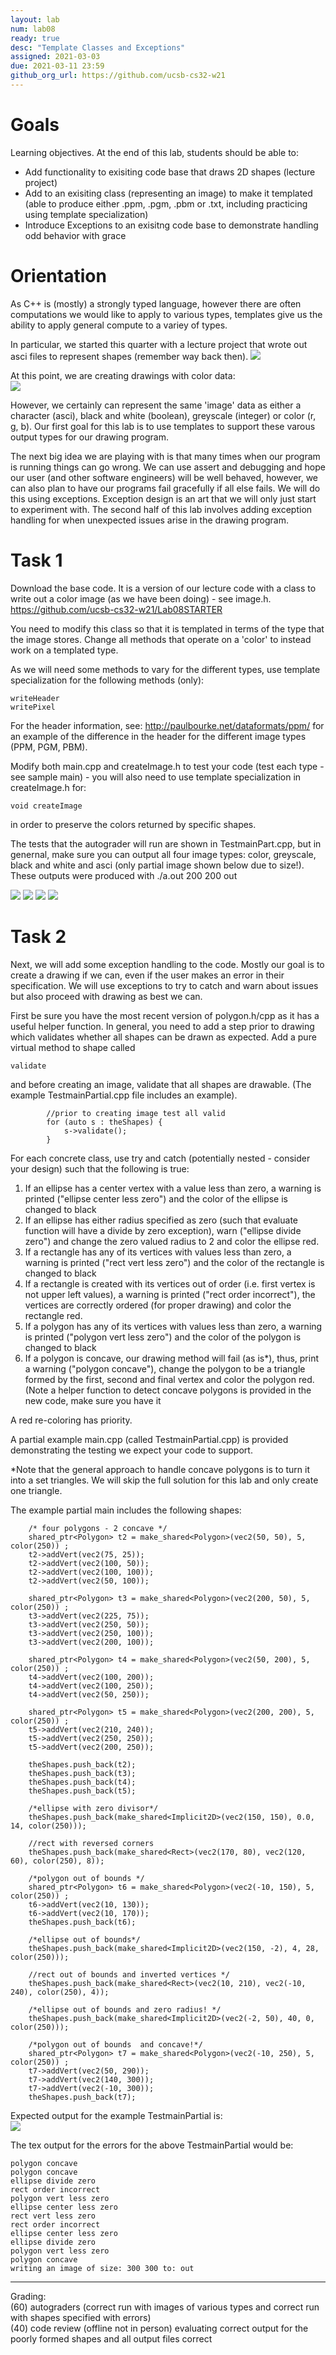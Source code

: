 ```yaml
---
layout: lab
num: lab08	
ready: true
desc: "Template Classes and Exceptions"
assigned: 2021-03-03
due: 2021-03-11 23:59
github_org_url: https://github.com/ucsb-cs32-w21
---
```


Goals
=====

Learning objectives. At the end of this lab, students should be able to:

- Add functionality to exisiting code base that draws 2D shapes (lecture project)
- Add to an exisiting class (representing an image) to make it templated (able to produce either .ppm, .pgm, .pbm or .txt, including practicing using template specialization)
- Introduce Exceptions to an exisitng code base to demonstrate handling odd behavior with grace

Orientation
============

As C++ is (mostly) a strongly typed language, however there are often computations we would like to apply to various types, templates give us the ability to apply general compute to a variey of types.  

In particular, we started this quarter with a lecture project that wrote out asci files to represent shapes (remember way back then).
![](asciFace.png)

At this point, we are creating drawings with color data:<br>
![](movablejpg.jpg)

However, we certainly can represent the same 'image' data as either a character (asci), black and white (boolean), greyscale (integer) or color (r, g, b).  Our first goal for this lab is to use templates to support these varous output types for our drawing program.

The next big idea we are playing with is that many times when our program is running things can go wrong.  We can use assert and debugging and hope our user (and other software engineers) will be well behaved, however, we can also plan to have our programs fail gracefully if all else fails.  We will do this using exceptions.  Exception design is an art that we will only just start to experiment with.  The second half of this lab involves adding exception handling for when unexpected issues arise in the drawing program.

Task 1
============

Download the base code.  It is a version of our lecture code with a class to write out a color image (as we have been doing) - see image.h.
https://github.com/ucsb-cs32-w21/Lab08STARTER

You need to modify this class so that it is templated in terms of the type that the image stores.  Change all methods that operate on a 'color' to instead work on a templated type.

As we will need some methods to vary for the different types, use template specialization for the following methods (only):
```
writeHeader
writePixel
```
For the header information, see: http://paulbourke.net/dataformats/ppm/
for an example of the difference in the header for the different image types (PPM, PGM, PBM).

Modify both main.cpp and createImage.h to test your code (test each type - see sample main) - you will also need to use template specialization in createImage.h for:
```
void createImage
```
in order to preserve the colors returned by specific shapes.

The tests that the autograder will run are shown in TestmainPart.cpp, but in genernal, make sure you can output all four image types: color, greyscale, black and white and asci (only partial image shown below due to size!). These outputs were produced with ./a.out 200 200 out

![](outPPM.jpg)
![](outPGM.jpg)
![](outPBM.jpg)
![](partialAsci.png)

Task 2
============
Next, we will add some exception handling to the code. Mostly our goal is to create a drawing if we can, even if the user makes an error in their specification.
We will use exceptions to try to catch and warn about issues but also proceed with drawing as best we can.

First be sure you have the most recent version of polygon.h/cpp as it has a useful helper function.  In general, you need to add a step prior to drawing which
validates whether all shapes can be drawn as expected.  Add a pure virtual method to shape called
```
validate
```
and before creating an image, validate that all shapes are drawable. (The example TestmainPartial.cpp file includes an example).
```
		//prior to creating image test all valid
		for (auto s : theShapes) {
			s->validate();
		}
```

For each concrete class, use try and catch (potentially nested - consider your design) such that the following is true:<br>
1) If an ellipse has a center vertex with a value less than zero, a warning is printed ("ellipse center less zero") and the color of the ellipse is changed to black<br>
2) If an ellipse has either radius specified as zero (such that evaluate function will have a divide by zero exception), warn ("ellipse divide zero") and change the zero valued radius to 2 and color the ellipse red.<br>
3) If a rectangle has any of its vertices with values less than zero,  a warning is printed ("rect vert less zero") and the color of the rectangle is changed to black<br>
4) If a rectangle is created with its vertices out of order (i.e. first vertex is not upper left values), a warning is printed ("rect order incorrect"), the vertices are correctly ordered (for proper drawing) and color the rectangle red.<br>
5) If a polygon has any of its vertices with values less than zero,  a warning is printed ("polygon vert less zero") and the color of the polygon is changed to black<br>
6) If a polygon is concave, our drawing method will fail (as is*), thus, print a warning ("polygon concave"), change the polygon to be a triangle formed by the first, second and final vertex and color the polygon red. (Note a helper function to detect concave polygons is provided in the new code, make sure you have it<br>

A red re-coloring has priority.<br>

A partial example main.cpp (called TestmainPartial.cpp) is provided demonstrating the testing we expect your code to support.

*Note that the general approach to handle concave polygons is to turn it into a set triangles.  We will skip the full solution for this lab and only create one triangle.

The example partial main includes the following shapes:
```
	/* four polygons - 2 concave */
	shared_ptr<Polygon> t2 = make_shared<Polygon>(vec2(50, 50), 5, color(250)) ;
	t2->addVert(vec2(75, 25));
	t2->addVert(vec2(100, 50));
	t2->addVert(vec2(100, 100));
	t2->addVert(vec2(50, 100));

	shared_ptr<Polygon> t3 = make_shared<Polygon>(vec2(200, 50), 5, color(250)) ;
	t3->addVert(vec2(225, 75));
	t3->addVert(vec2(250, 50));
	t3->addVert(vec2(250, 100));
	t3->addVert(vec2(200, 100));

	shared_ptr<Polygon> t4 = make_shared<Polygon>(vec2(50, 200), 5, color(250)) ;
	t4->addVert(vec2(100, 200));
	t4->addVert(vec2(100, 250));
	t4->addVert(vec2(50, 250));

	shared_ptr<Polygon> t5 = make_shared<Polygon>(vec2(200, 200), 5, color(250)) ;
	t5->addVert(vec2(210, 240));
	t5->addVert(vec2(250, 250));
	t5->addVert(vec2(200, 250));

	theShapes.push_back(t2);
	theShapes.push_back(t3);
	theShapes.push_back(t4);
	theShapes.push_back(t5);
	
	/*ellipse with zero divisor*/
	theShapes.push_back(make_shared<Implicit2D>(vec2(150, 150), 0.0, 14, color(250)));	
	
	//rect with reversed corners
	theShapes.push_back(make_shared<Rect>(vec2(170, 80), vec2(120, 60), color(250), 8));

	/*polygon out of bounds */
	shared_ptr<Polygon> t6 = make_shared<Polygon>(vec2(-10, 150), 5, color(250)) ;
	t6->addVert(vec2(10, 130));
	t6->addVert(vec2(10, 170));
	theShapes.push_back(t6);

	/*ellipse out of bounds*/
	theShapes.push_back(make_shared<Implicit2D>(vec2(150, -2), 4, 28, color(250)));	

	//rect out of bounds and inverted vertices */
	theShapes.push_back(make_shared<Rect>(vec2(10, 210), vec2(-10, 240), color(250), 4));

	/*ellipse out of bounds and zero radius! */
	theShapes.push_back(make_shared<Implicit2D>(vec2(-2, 50), 40, 0, color(250)));	

	/*polygon out of bounds  and concave!*/
	shared_ptr<Polygon> t7 = make_shared<Polygon>(vec2(-10, 250), 5, color(250)) ;
	t7->addVert(vec2(50, 290));
	t7->addVert(vec2(140, 300));
	t7->addVert(vec2(-10, 300));
	theShapes.push_back(t7);
  ```
  
Expected output for the example TestmainPartial is:<br>
![](fix.jpg)

The tex output for the errors for the above TestmainPartial would be:
```
polygon concave
polygon concave
ellipse divide zero
rect order incorrect
polygon vert less zero
ellipse center less zero
rect vert less zero
rect order incorrect
ellipse center less zero
ellipse divide zero
polygon vert less zero
polygon concave
writing an image of size: 300 300 to: out
```
-------

Grading:<br>
(60) autograders (correct run with images of various types and correct run with shapes specified with errors)<br>
(40) code review (offline not in person) evaluating correct output for the poorly formed shapes and all output files correct<br>











